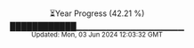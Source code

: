 <p align="center">
⏳Year Progress (42.21 %)<br>
████████████▁▁▁▁▁▁▁▁▁▁▁▁▁▁▁▁▁▁ <br>
<sub>Updated: Mon, 03 Jun 2024 12:03:32 GMT</sub>
</p>

